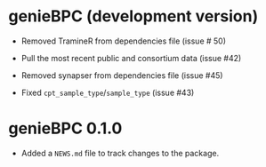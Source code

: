 # genieBPC (development version)

* Removed TramineR from dependencies file (issue # 50)

* Pull the most recent public and consortium data (issue #42)

* Removed synapser from dependencies file (issue #45)

* Fixed `cpt_sample_type`/`sample_type` (issue #43)

# genieBPC 0.1.0

* Added a `NEWS.md` file to track changes to the package.
